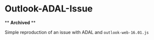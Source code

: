 # Outlook-ADAL-Issue

** **Archived** **

Simple reproduction of an issue with ADAL and ```outlook-web-16.01.js``` 
